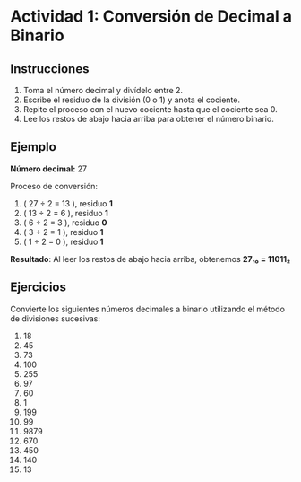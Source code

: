 # Actividad 1: Conversión de Decimal a Binario

## Instrucciones

1. Toma el número decimal y divídelo entre 2.
2. Escribe el residuo de la división (0 o 1) y anota el cociente.
3. Repite el proceso con el nuevo cociente hasta que el cociente sea 0.
4. Lee los restos de abajo hacia arriba para obtener el número binario.

## Ejemplo

**Número decimal:** 27

Proceso de conversión:

1. \( 27 ÷ 2 = 13 \), residuo **1**
2. \( 13 ÷ 2 = 6 \), residuo **1**
3. \( 6 ÷ 2 = 3 \), residuo **0**
4. \( 3 ÷ 2 = 1 \), residuo **1**
5. \( 1 ÷ 2 = 0 \), residuo **1**

**Resultado**: Al leer los restos de abajo hacia arriba, obtenemos **27₁₀ = 11011₂**

## Ejercicios

Convierte los siguientes números decimales a binario utilizando el método de divisiones sucesivas:

1. 18
2. 45
3. 73
4. 100
5. 255
6. 97
7. 60
8. 1
9. 199
10. 99
11. 9879
12. 670
13. 450
14. 140
15. 13
